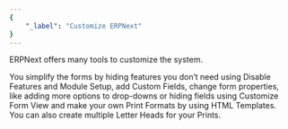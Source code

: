 ```yaml
---
{
	"_label": "Customize ERPNext"
}
---
```

ERPNext offers many tools to customize the system.

You simplify the forms by hiding features you don’t need using Disable Features and Module Setup, add Custom Fields, change form properties, like adding more options to drop-downs or hiding fields using Customize Form View and make your own Print Formats by using HTML Templates. You can also create multiple Letter Heads for your Prints.
